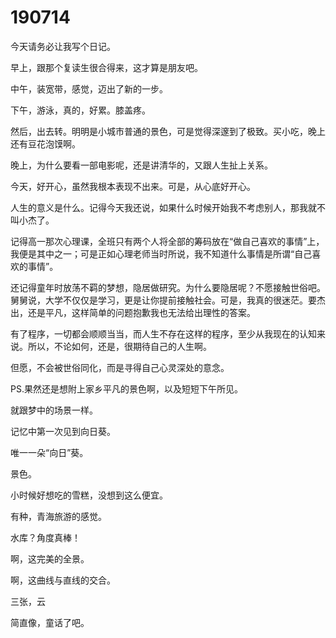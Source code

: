 # 190714

今天请务必让我写个日记。

早上，跟那个复读生很合得来，这才算是朋友吧。

中午，装宽带，感觉，迈出了新的一步。

下午，游泳，真的，好累。膝盖疼。

然后，出去转。明明是小城市普通的景色，可是觉得深邃到了极致。买小吃，晚上还有豆花泡馍啊。

晚上，为什么要看一部电影呢，还是讲清华的，又跟人生扯上关系。

今天，好开心，虽然我根本表现不出来。可是，从心底好开心。

人生的意义是什么。记得今天我还说，如果什么时候开始我不考虑别人，那我就不叫小杰了。

记得高一那次心理课，全班只有两个人将全部的筹码放在“做自己喜欢的事情”上，我便是其中之一；可是正如心理老师当时所说，我不知道什么事情是所谓“自己喜欢的事情”。

还记得童年时放荡不羁的梦想，隐居做研究。为什么要隐居呢？不愿接触世俗吧。舅舅说，大学不仅仅是学习，更是让你提前接触社会。可是，我真的很迷茫。要杰出，还是平凡，这样简单的问题抱歉我也无法给出理性的答案。

有了程序，一切都会顺顺当当，而人生不存在这样的程序，至少从我现在的认知来说。所以，不论如何，还是，很期待自己的人生啊。

但愿，不会被世俗同化，而是寻得自己心灵深处的意念。

PS.果然还是想附上家乡平凡的景色啊，以及短短下午所见。

就跟梦中的场景一样。

记忆中第一次见到向日葵。

唯一一朵“向日”葵。

景色。

小时候好想吃的雪糕，没想到这么便宜。

有种，青海旅游的感觉。

水库？角度真棒！

啊，这完美的全景。

啊，这曲线与直线的交合。

三张，云

简直像，童话了吧。

